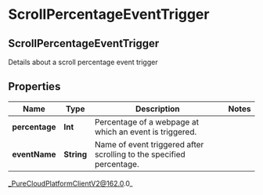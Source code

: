 # ScrollPercentageEventTrigger

## ScrollPercentageEventTrigger
Details about a scroll percentage event trigger

## Properties

|Name | Type | Description | Notes|
|------------ | ------------- | ------------- | -------------|
| **percentage** | **Int** | Percentage of a webpage at which an event is triggered. | |
| **eventName** | **String** | Name of event triggered after scrolling to the specified percentage. | |



_PureCloudPlatformClientV2@162.0.0_
